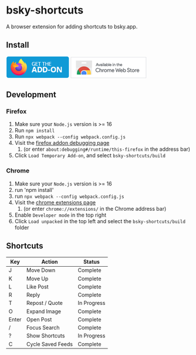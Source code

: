 # bsky-shortcuts 

A browser extension for adding shortcuts to bsky.app.

## Install

[![Available from FireFox Add-ons](assets/firefox.png)](https://addons.mozilla.org/en-US/firefox/addon/bsky-shortcuts/)
[![Available in the Chrome Web Store](assets/chrome.png)](https://chrome.google.com/webstore/detail/bsky-shortcuts/cimigenihbmedhakgecdgbjgmplfjkjj/1)

## Development

### Firefox

1. Make sure your `Node.js` version is >= 16
2. Run `npm install`
3. Run `npx webpack --config webpack.config.js`
4. Visit the [firefox addon debugging page](about:debugging#/runtime/this-firefox)
    1. (or enter `about:debugging#/runtime/this-firefox` in the address bar)
5. Click `Load Temporary Add-on`, and select `bsky-shortcuts/build`

### Chrome

1. Make sure your `Node.js` version is >= 16
2. run 'npm install'
3. run `npx webpack --config webpack.config.js`
4. Visit the [chrome extensions page](chrome://extensions/)
    1. (or enter `chrome://extensions/` in the Chrome address bar)
5. Enable `Developer mode` in the top right
6. Click `Load unpacked` in the top left and select the `bsky-shortcuts/build` folder

## Shortcuts 

| Key | Action | Status      |
|-----|--------|-------------|
| J   | Move Down | Complete    |
| K   | Move Up | Complete    |
| L   | Like Post | Complete    |
| R   | Reply  | Complete    |
| T   | Repost / Quote | In Progress |
| O   | Expand Image | Complete    |
| Enter | Open Post | Complete  |
| /   | Focus Search | Complete |
| ?   | Show Shortcuts | In Progress |
| C   | Cycle Saved Feeds | Complete    |
